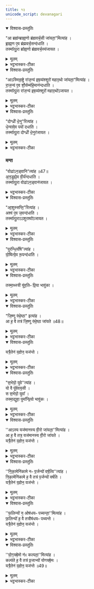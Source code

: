 ```yaml
---
title: १३
unicode_script: devanagari
---
```


<details open><summary>विश्वास-प्रस्तुतिः</summary>

"आ ब्रह्म॑न्ब्राह्म॒णो ब्र॑ह्मवर्च॒सी जा॑यता॒"मित्या॑ह ।  
ब्रा॒ह्म॒ण ए॒व ब्र॑ह्मवर्च॒सन्द॑धाति ।  
तस्मा᳚त्पु॒रा ब्रा᳚ह्म॒णो ब्र॑ह्मवर्च॒स्य॑जायत ।  
</details>

<details><summary>मूलम्</summary>

"आ ब्रह्म॑न्ब्राह्म॒णो ब्र॑ह्मवर्च॒सी जा॑यता॒"मित्या॑ह ।  
ब्रा॒ह्म॒ण ए॒व ब्र॑ह्मवर्च॒सन्द॑धाति ।  
तस्मा᳚त्पु॒रा ब्रा᳚ह्म॒णो ब्र॑ह्मवर्च॒स्य॑जायत ।  
</details>

<details><summary>भट्टभास्कर-टीका</summary>

1आब्रह्मन्निति जातमुख्यमुपतिष्ठते, तस्येदं ब्राह्मणम् । नाद्यैव ब्राह्मणो ब्रह्मवर्चसी, अपि तु पुराऽपीत्यर्थः । ब्राह्मणस्य ब्रह्मवर्चसित्वं अनादीति यावत् ॥
</details>

<details open><summary>विश्वास-प्रस्तुतिः</summary>

"आऽस्मिन्रा॒ष्ट्रे रा॑ज॒न्य॑ इष॒व्य॑श्शूरो॑ महार॒थो जा॑यता॒"मित्या॑ह ।  
रा॒ज॒न्य॑ ए॒व शौ॒र्यम्म॑हि॒मान॑न्दधाति ।  
तस्मा᳚त्पु॒रा रा॑ज॒न्य॑ इष॒व्य॑श्शूरो॑ महार॒थो॑ऽजायत ।  
</details>

<details><summary>मूलम्</summary>

"आऽस्मिन्रा॒ष्ट्रे रा॑ज॒न्य॑ इष॒व्य॑श्शूरो॑ महार॒थो जा॑यता॒"मित्या॑ह ।  
रा॒ज॒न्य॑ ए॒व शौ॒र्यम्म॑हि॒मान॑न्दधाति ।  
तस्मा᳚त्पु॒रा रा॑ज॒न्य॑ इष॒व्य॑श्शूरो॑ महार॒थो॑ऽजायत ।  
</details>

<details><summary>भट्टभास्कर-टीका</summary>

2इषव्यः इषुषु साधुः । शूरः विक्रान्तः । महारथः रथचर्याकुशलः ॥
</details>

<details open><summary>विश्वास-प्रस्तुतिः</summary>

"दोग्ध्री॑ धे॒नु"रित्या॑ह ।  
धे॒न्वामे॒व पयो॑ दधाति ।  
तस्मा᳚त्पु॒रा दोग्ध्री॑ धे॒नुर॑जायत ।  
</details>

<details><summary>मूलम्</summary>

"दोग्ध्री॑ धे॒नु"रित्या॑ह ।  
धे॒न्वामे॒व पयो॑ दधाति ।  
तस्मा᳚त्पु॒रा दोग्ध्री॑ धे॒नुर॑जायत ।  
</details>

<details><summary>भट्टभास्कर-टीका</summary>

3दोग्ध्री बहुक्षीरा । साधुकारिणि तृन् ।  
</details>

### मन्त
"वोढा॑ऽन॒ड्वानि"त्या॑ह ॥47॥  
अ॒न॒डुह्ये॒व वी॒र्य॑न्दधाति ।  
तस्मा᳚त्पु॒रा वोढा॑ऽन॒ड्वान॑जायत ।  
<details><summary>भट्टभास्कर-टीका</summary>

वोढा साधुवाही ।  
</details>

<details open><summary>विश्वास-प्रस्तुतिः</summary>

"आ॒शुस्सप्ति॒"रित्या॑ह ।  
अश्व॑ ए॒व ज॒वन्द॑धाति ।  
तस्मा᳚त्पु॒राऽऽशुरश्वो॑ऽजायत ।  
</details>

<details><summary>मूलम्</summary>

"आ॒शुस्सप्ति॒"रित्या॑ह ।  
अश्व॑ ए॒व ज॒वन्द॑धाति ।  
तस्मा᳚त्पु॒राऽऽशुरश्वो॑ऽजायत ।  
</details>

<details><summary>भट्टभास्कर-टीका</summary>

आशुः वेगवान् ।  
</details>

<details open><summary>विश्वास-प्रस्तुतिः</summary>

"पुर॑न्धि॒र्योषे"त्या॑ह ।  
यो॒षित्ये॒व रू॒पन्द॑धाति ।  
</details>

<details><summary>मूलम्</summary>

"पुर॑न्धि॒र्योषे"त्या॑ह ।  
यो॒षित्ये॒व रू॒पन्द॑धाति ।  
</details>

<details><summary>भट्टभास्कर-टीका</summary>

रूपमिति । पुरं रमणीयं शरीरं धीयतेऽस्यामिति पुरंधिः । 'कर्मण्यधिकरणे च' इति क्तिन् ।  
</details>

<details open><summary>विश्वास-प्रस्तुतिः</summary>

तस्मा॒थ्स्त्री यु॑व॒तिᳶ प्रि॒या भावु॑का ।  
</details>

<details><summary>मूलम्</summary>

तस्मा॒थ्स्त्री यु॑व॒तिᳶ प्रि॒या भावु॑का ।  
</details>

<details><summary>भट्टभास्कर-टीका</summary>

तस्मात् युवतिः स्त्री रूपवत्त्वात् सर्वस्य प्रिया प्रीणयित्री भावुका भवनशीला ।  
</details>

<details open><summary>विश्वास-प्रस्तुतिः</summary>

"जि॒ष्णू र॑थे॒ष्ठा" इत्या॑ह ।  
आ ह॒ वै तत्र॑ जि॒ष्णू र॑थे॒ष्ठा जा॑यते ॥48॥  
</details>

<details><summary>मूलम्</summary>

"जि॒ष्णू र॑थे॒ष्ठा" इत्या॑ह ।  
आ ह॒ वै तत्र॑ जि॒ष्णू र॑थे॒ष्ठा जा॑यते ॥48॥  
</details>

<details><summary>भट्टभास्कर-टीका</summary>

जिष्णुः जयशीलः ।  
रथेष्ठाः रथस्थाता । आजायते सर्वत्र जायते ।  
</details>

<details open><summary>विश्वास-प्रस्तुतिः</summary>

यत्रै॒तेन॑ य॒ज्ञेन॒ यज॑न्ते ।  
</details>

<details><summary>मूलम्</summary>

यत्रै॒तेन॑ य॒ज्ञेन॒ यज॑न्ते ।  
</details>

<details><summary>भट्टभास्कर-टीका</summary>

यत्र एतेन अश्वमेधेन यजन्ते । 'सुपि स्थः' इति कः, 'तत्पुरुषे कृति बहुलम्' इत्यलुक् ॥
</details>

<details open><summary>विश्वास-प्रस्तुतिः</summary>

"स॒भेयो॒ युवे''त्या॑ह ।  
यो वै पू᳚र्ववय॒सी ।  
स स॒भेयो॒ युवा᳚ ।  
तस्मा॒द्युवा॒ पुमा᳚न्प्रि॒यो भावु॑कः ।  
</details>

<details><summary>मूलम्</summary>

"स॒भेयो॒ युवे''त्या॑ह ।  
यो वै पू᳚र्ववय॒सी ।  
स स॒भेयो॒ युवा᳚ ।  
तस्मा॒द्युवा॒ पुमा᳚न्प्रि॒यो भावु॑कः ।  
</details>

<details><summary>भट्टभास्कर-टीका</summary>

4पूर्ववयसीति ॥ मिश्रयितृवाचित्वमप्यस्यास्तीति तं निराकरोति - पूर्वं प्रथमं वयः यस्यास्ति स पूर्ववयसी । स खलु सभेयः सभायां साधुः युवा, स्थविरं हि सभासु नाद्रियन्ते ।  

पूर्वं वयः पूर्ववयसम् । 'अनसन्तान्नपुंसकात्' इत्यच् समासान्तः । 'अत इनिठनौ', 'ढश्छन्दसि' इति सभाशब्दात् ढः । तस्मात् युवा पुमान् सभेयत्वात् प्रियः भावुकः ।  
</details>

<details open><summary>विश्वास-प्रस्तुतिः</summary>

''आऽस्य यज॑मानस्य वी॒रो जा॑यता॒''मित्या॑ह ।  
आ ह॒ वै तत्र॒ यज॑मानस्य वी॒रो जा॑यते ।  
यत्रै॒तेन॑ य॒ज्ञेन॒ यज॑न्ते ।  
</details>

<details><summary>मूलम्</summary>

''आऽस्य यज॑मानस्य वी॒रो जा॑यता॒''मित्या॑ह ।  
आ ह॒ वै तत्र॒ यज॑मानस्य वी॒रो जा॑यते ।  
यत्रै॒तेन॑ य॒ज्ञेन॒ यज॑न्ते ।  
</details>

<details><summary>भट्टभास्कर-टीका</summary>

गतमन्यत् ॥
</details>

<details open><summary>विश्वास-प्रस्तुतिः</summary>

''नि॒का॒मेनि॑कामे नᳶ प॒र्जन्यो॑ वर्ष॒त्वि''त्या॑ह ।  
नि॒का॒मेनि॑कामे ह॒ वै तत्र॑ प॒र्जन्यो॑ वर्षति ।  
यत्रै॒तेन॑ य॒ज्ञेन॒ यज॑न्ते ।  
</details>

<details><summary>मूलम्</summary>

''नि॒का॒मेनि॑कामे नᳶ प॒र्जन्यो॑ वर्ष॒त्वि''त्या॑ह ।  
नि॒का॒मेनि॑कामे ह॒ वै तत्र॑ प॒र्जन्यो॑ वर्षति ।  
यत्रै॒तेन॑ य॒ज्ञेन॒ यज॑न्ते ।  
</details>

<details><summary>भट्टभास्कर-टीका</summary>

5निकामः प्रार्थना । 'अनुदात्तं च' इति द्वितीयस्यानुदात्तत्वम्, ताथादिना पूर्वस्यान्तोदात्तत्वम् ।  
</details>

<details open><summary>विश्वास-प्रस्तुतिः</summary>

''फ॒लिन्यो॑ न॒ ओष॑धयᳶ पच्यन्ता॒''मित्या॑ह ।  
फ॒लिन्यो॑ ह॒ वै तत्रौष॑धयᳶ पच्यन्ते ।  
यत्रै॒तेन॑ य॒ज्ञेन॒ यज॑न्ते ।  
</details>

<details><summary>मूलम्</summary>

''फ॒लिन्यो॑ न॒ ओष॑धयᳶ पच्यन्ता॒''मित्या॑ह ।  
फ॒लिन्यो॑ ह॒ वै तत्रौष॑धयᳶ पच्यन्ते ।  
यत्रै॒तेन॑ य॒ज्ञेन॒ यज॑न्ते ।  
</details>

<details><summary>भट्टभास्कर-टीका</summary>

फलिन्यः प्रभूतफलाः पच्यन्ते । कर्मकर्तरि यक् ।  
</details>

<details open><summary>विश्वास-प्रस्तुतिः</summary>

''यो॒ग॒ख्षे॒मो न॑ᳵ कल्पता॒''मित्या॑ह ।  
कल्प॑ते ह॒ वै तत्र॑ प्र॒जाभ्यो॑ योगख्षे॒मः ।  
यत्रै॒तेन॑ य॒ज्ञेन॒ यज॑न्ते ॥49॥  
</details>

<details><summary>मूलम्</summary>

''यो॒ग॒ख्षे॒मो न॑ᳵ कल्पता॒''मित्या॑ह ।  
कल्प॑ते ह॒ वै तत्र॑ प्र॒जाभ्यो॑ योगख्षे॒मः ।  
यत्रै॒तेन॑ य॒ज्ञेन॒ यज॑न्ते ॥49॥  
</details>

<details><summary>भट्टभास्कर-टीका</summary>

योगसहितः क्षेमः योगक्षेमः, शाकपार्थिवादित्वात् उत्तरपदलोपी समासः । अलब्धस्य लाभो योगः, लब्धस्य परिपालनं क्षेमः ॥



इति तृतीये अष्टमे त्रयोदशोऽनुवाकः ॥  

</details>

